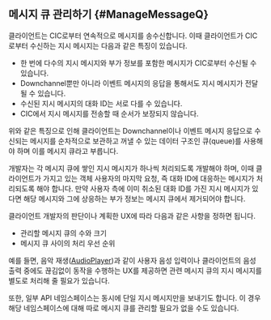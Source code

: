 ## 메시지 큐 관리하기 {#ManageMessageQ}

클라이언트는 CIC로부터 연속적으로 메시지를 송수신합니다. 이때 클라이언트가 CIC로부터 수신하는 지시 메시지는 다음과 같은 특징이 있습니다.
* 한 번에 다수의 지시 메시지와 부가 정보를 포함한 메시지가 CIC로부터 수신될 수 있습니다.
* Downchannel뿐만 아니라 이벤트 메시지의 응답을 통해서도 지시 메시지가 전달될 수 있습니다.
* 수신된 지시 메시지의 대화 ID는 서로 다를 수 있습니다.
* CIC에서 지시 메시지를 전송할 때 순서가 보장되지 않습니다.

위와 같은 특징으로 인해 클라이언트는 Downchannel이나 이벤트 메시지 응답으로 수신되는 메시지를 순차적으로 보관하고 꺼낼 수 있는 데이터 구조인 큐(queue)를 사용해야 하며 이를 메시지 큐라고 부릅니다.

개발자는 각 메시지 큐에 쌓인 지시 메시지가 하나씩 처리되도록 개발해야 하며, 이때 클라이언트가 가지고 있는 객체 사용자의 마지막 요청, 즉 대화 ID에 대응하는 메시지가 처리되도록 해야 합니다. 만약 사용자 측에 이미 취소된 대화 ID를 가진 지시 메시지가 있다면 해당 메시지와 그에 상응하는 부가 정보는 메시지 큐에서 제거되어야 합니다.

클라이언트 개발자의 판단이나 계획한 UX에 따라 다음과 같은 사항을 정하면 됩니다.
* 관리할 메시지 큐의 수와 크기
* 메시지 큐 사이의 처리 우선 순위

예를 들면, 음악 재생([AudioPlayer](/CIC/References/APIs/AudioPlayer.md))과 같이 사용자 음성 입력이나 클라이언트의 음성 출력 중에도 끊김없이 동작을 수행하는 UX를 제공하면 관련 메시지 큐의 지시 메시지를 별도로 처리해 줄 필요가 있습니다.

또한, 일부 API 네임스페이스는 동시에 단일 지시 메시지만을 보내기도 합니다. 이 경우 해당 네임스페이스에 대해 따로 메시지 큐를 관리할 필요가 없을 수도 있습니다.
